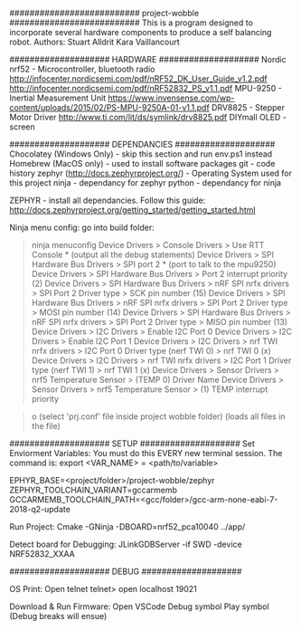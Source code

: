 ########################## project-wobble ##########################
This is a program designed to incorporate several hardware components to produce a self balancing robot.
Authors: Stuart Alldrit <skalldri>
         Kara Vaillancourt <kvaillancourt>

#################### HARDWARE ####################
Nordic nrf52 - Microcontroller, bluetooth radio 
    http://infocenter.nordicsemi.com/pdf/nRF52_DK_User_Guide_v1.2.pdf
    http://infocenter.nordicsemi.com/pdf/nRF52832_PS_v1.1.pdf
MPU-9250 - Inertial Measurement Unit
    https://www.invensense.com/wp-content/uploads/2015/02/PS-MPU-9250A-01-v1.1.pdf
DRV8825 - Stepper Motor Driver
    http://www.ti.com/lit/ds/symlink/drv8825.pdf
DIYmall OLED - screen

#################### DEPENDANCIES ####################
Chocolatey (Windows Only) - skip this section and run env.ps1 instead
Homebrew (MacOS only) - used to install software packages
git - code history
zephyr (http://docs.zephyrproject.org/) - Operating System used for this project
ninja - dependancy for zephyr
python - dependancy for ninja

ZEPHYR - install all dependancies. Follow this guide:
http://docs.zephyrproject.org/getting_started/getting_started.html

Ninja menu config:
go into build folder:
> ninja menuconfig
Device Drivers > Console Drivers > Use RTT Console * (output all the debug statements)
Device Drivers > SPI Hardware Bus Drivers > SPI port 2 * (port to talk to the mpu9250)
Device Drivers > SPI Hardware Bus Drivers > Port 2 interrupt priority (2)
Device Drivers > SPI Hardware Bus Drivers > nRF SPI nrfx drivers > SPI Port 2 Driver type > SCK pin number (15)
Device Drivers > SPI Hardware Bus Drivers > nRF SPI nrfx drivers > SPI Port 2 Driver type > MOSI pin number (14)
Device Drivers > SPI Hardware Bus Drivers > nRF SPI nrfx drivers > SPI Port 2 Driver type > MISO pin number (13) 
Device Drivers > I2C Drivers > Enable I2C Port 0
Device Drivers > I2C Drivers > Enable I2C Port 1
Device Drivers > I2C Drivers > nrf TWI nrfx drivers > I2C Port 0 Driver type (nerf TWI 0) > nrf TWI 0 (x)
Device Drivers > I2C Drivers > nrf TWI nrfx drivers > I2C Port 1 Driver type (nerf TWI 1) > nrf TWI 1 (x)
Device Drivers > Sensor Drivers > nrf5 Temperature Sensor > (TEMP 0) Driver Name
Device Drivers > Sensor Drivers > nrf5 Temperature Sensor > (1) TEMP interrupt priority

> o (select 'prj.conf' file inside project wobble folder) (loads all files in the file)

#################### SETUP ####################
Set Enviorment Variables: 
You must do this EVERY new terminal session. The command is:
    export <VAR_NAME> = <path/to/variable>

EPHYR_BASE=<project/folder>/project-wobble/zephyr
ZEPHYR_TOOLCHAIN_VARIANT=gccarmemb
GCCARMEMB_TOOLCHAIN_PATH=<gcc/folder>/gcc-arm-none-eabi-7-2018-q2-update

Run Project:
Cmake -GNinja -DBOARD=nrf52_pca10040 ../app/ 

Detect board for Debugging: 
JLinkGDBServer -if SWD -device NRF52832_XXAA

#################### DEBUG ####################

OS Print:
    Open telnet
    telnet> open localhost 19021

Download & Run Firmware:
    Open VSCode
    Debug symbol
    Play symbol
    (Debug breaks will ensue)
